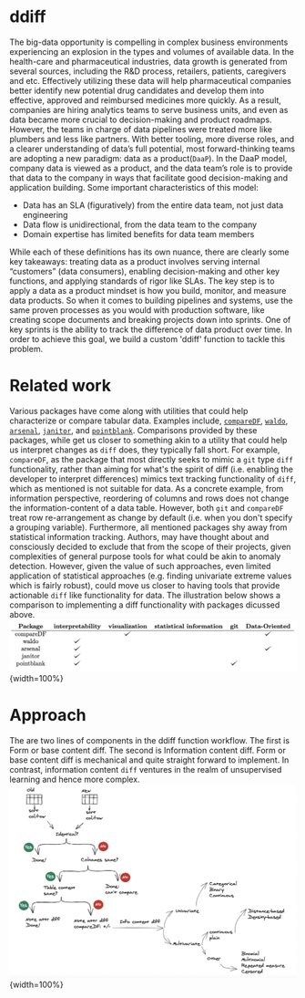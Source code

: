 # ddiff
The big-data opportunity is compelling in complex business environments experiencing an explosion in the types and volumes of available data. In the health-care and pharmaceutical industries, data growth is generated from several sources, including the R&D process, retailers, patients, caregivers and etc. Effectively utilizing these data will help pharmaceutical companies better identify new potential drug candidates and develop them into effective, approved and reimbursed medicines more quickly. As a result, companies are hiring analytics teams to serve business units, and even as data became more crucial to decision-making and product roadmaps. However, the teams in charge of data pipelines were treated more like plumbers and less like partners. With better tooling, more diverse roles, and a clearer understanding of data’s full potential, most forward-thinking teams are adopting a new paradigm: data as a product(`DaaP`). In the DaaP model, company data is viewed as a product, and the data team’s role is to provide that data to the company in ways that facilitate good decision-making and application building. Some important characteristics of this model:

- Data has an SLA (figuratively) from the entire data team, not just data engineering
- Data flow is unidirectional, from the data team to the company
- Domain expertise has limited benefits for data team members

While each of these definitions has its own nuance, there are clearly some key takeaways: treating data as a product involves serving internal “customers” (data consumers), enabling decision-making and other key functions, and applying standards of rigor like SLAs. The key step is to apply a data as a product mindset is how you build, monitor, and measure data products. So when it comes to building pipelines and systems, use the same proven processes as you would with production software, like creating scope documents and breaking projects down into sprints. One of key sprints is the ability to track the difference of data product over time. In order to achieve this goal, we build a custom 'ddiff' function to tackle this problem. 

# Related work
Various packages have come along with utilities that could help characterize or 
compare tabular data. Examples include, 
[`compareDF`](https://github.com/alexsanjoseph/compareDF), 
[`waldo`](https://waldo.r-lib.org/index.html), 
[`arsenal`](https://cran.r-project.org/web/packages/arsenal/vignettes/comparedf.html), 
[`janitor`](http://sfirke.github.io/janitor/), and
[`pointblank`](https://rich-iannone.github.io/pointblank/index.html). Comparisons provided by these packages, while get us closer to something akin to
a utility that could help us interpret changes as `diff` does, they typically 
fall short.  For example, `compareDF`, as the package that most directly seeks 
to mimic a `git` type `diff` functionality, rather than aiming for what's the 
spirit of diff (i.e. enabling the developer to interpret differences) mimics 
text tracking functionality of `diff`, which as mentioned is not suitable for 
data.  As a concrete example, from information perspective, reordering of 
columns and rows does not change the information-content of a data table. 
However, both `git` and `compareDF` treat row re-arrangement as change by 
default (i.e. when you don't specify a grouping variable). Furthermore, all 
mentioned packages shy away from statistical information tracking. Authors, 
may have thought about and consciously decided to exclude that from the scope of
their projects, given complexities of general purpose tools for what could be 
akin to anomaly detection.  However, given the value of such approaches, even 
limited application of statistical approaches (e.g. finding univariate extreme 
values which is fairly robust), could move us closer to having tools that 
provide actionable `diff` like functionality for data. The illustration below shows a comparison to implementing a diff functionality with packages dicussed above. ![ddiff appraoch](vignettes/diff1_table.png){width=100%}

# Approach
The are two lines of components in the ddiff function workflow. The first is Form or base content diff. The second is Information content diff. Form or base content diff is mechanical and quite straight forward to implement. In contrast, information content `diff` ventures in the realm of unsupervised learning and hence more complex.   
![ddiff appraoch](vignettes/approach.png){width=100%}
